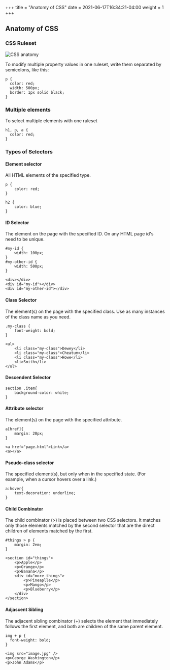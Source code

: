 +++
title = "Anatomy of CSS"
date = 2021-06-17T16:34:21-04:00
weight = 1
+++

## Anatomy of CSS

### CSS Ruleset

![CSS anatomy](../images/css-declaration-small.png)

To modify multiple property values in one ruleset, write them separated by semicolons, like this:

```
p {
  color: red;
  width: 500px;
  border: 1px solid black;
}
```

### Multiple elements

To select multiple elements with one ruleset

```
h1, p, a {
  color: red;
}
```

### Types of Selectors

#### Element selector

All HTML elements of the specified type.

```
p {
    color: red;
}

h2 {
    color: blue;
}
```

#### ID Selector

The element on the page with the specified ID. On any HTML page id's need to be unique.

```
#my-id {
    width: 100px;
}
#my-other-id {
    width: 500px;
}
```

```
<div></div>
<div id="my-id"></div>
<div id="my-other-id"></div>
```

#### Class Selector

The element(s) on the page with the specified class. Use as many instances of the class name as you need.

```
.my-class {
    font-weight: bold;
}
```

```
<ul>
    <li class="my-class">Dewey</li>
    <li class="my-class">Cheatum</li>
    <li class="my-class">Howe</li>
    <li>Smith</li>
</ul>
```

#### Descendent Selector

```
section .item{
    background-color: white;
}
```

#### Attribute selector

The element(s) on the page with the specified attribute.

```
a[href]{
    margin: 20px;
}
```

```
<a href="page.html">Link</a>
<a></a>
```

#### Pseudo-class selector

The specified element(s), but only when in the specified state. (For example, when a cursor hovers over a link.)

```
a:hover{
    text-decoration: underline;
}
```

#### Child Combinator

The child combinator (>) is placed between two CSS selectors. It matches only those elements matched by the second selector that are the direct children of elements matched by the first.

```
#things > p {
    margin: 2em;
}
```

```
<section id="things">
    <p>Apple</p>
    <p>Orange</p>
    <p>Banana</p>
    <div id="more-things">
        <p>Pineaplle</p>
        <p>Mango</p>
        <p>Blueberry</p>
    </div>
</section>
```

#### Adjascent Sibling

The adjacent sibling combinator (+) selects the element that immediately follows the first element, and both are children of the same parent element.

```
img + p {
  font-weight: bold;
}
```

```
<img src="image.jpg" />
<p>George Washington</p>
<p>John Adams</p>
```
